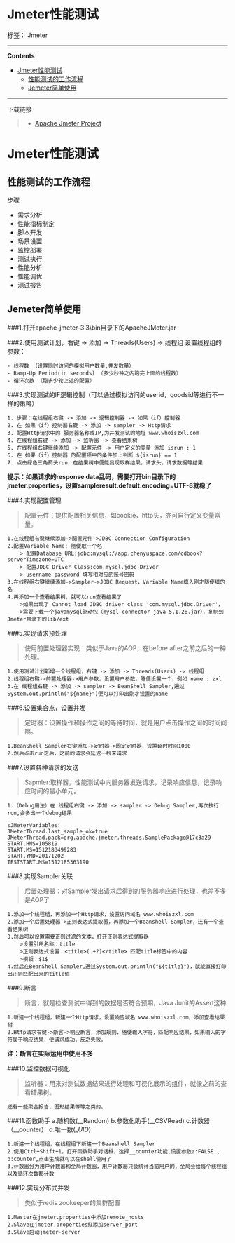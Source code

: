 # Jmeter性能测试

标签： Jmeter

----

**Contents**

- [Jmeter性能测试](#%E8%BD%AF%E4%BB%B6%E6%B5%8B%E8%AF%95%E5%88%9D%E6%AD%A5%E8%AE%A4%E8%AF%86)
    - [性能测试的工作流程](#%E6%80%A7%E8%83%BD%E6%B5%8B%E8%AF%95%E7%9A%84%E5%B7%A5%E4%BD%9C%E6%B5%81%E7%A8%8B)
    - [Jemeter简单使用](#Jemeter简单使用)

----


下载链接

>* [Apache Jmeter Project](http://jmeter.apache.org/download_jmeter.cgi)


# Jmeter性能测试

## 性能测试的工作流程

步骤
- 需求分析
- 性能指标制定
- 脚本开发
- 场景设置
- 监控部署
- 测试执行
- 性能分析
- 性能调优
- 测试报告

## Jemeter简单使用
###1.打开apache-jmeter-3.3\bin目录下的ApacheJMeter.jar

###2.使用测试计划，右键 -> 添加 -> Threads(Users) -> 线程组
	设置线程组的参数：

	- 线程数 （设置同时访问的模拟用户数量,并发数量）
	- Ramp-Up Period(in seconds) （多少秒钟之内跑完上面的线程数）
	- 循环次数 （跑多少轮上述的配置）

###3.实现测试的IF逻辑控制（可以通过模拟访问的userid，goodsid等进行不一样的策略）
	
	1. 步骤：在线程组右键 -> 添加 -> 逻辑控制器 -> 如果（if）控制器
	2. 在 如果（if）控制器右键 -> 添加 -> sampler -> Http请求
	3. 配置Http请求中的 服务器名称或IP,为并发测试的地址 www.whoiszxl.com
	4. 在线程组右键 -> 添加 -> 监听器 -> 查看结果树
	5. 在线程组右键继续添加 -> 配置元件 -> 用户定义的变量 添加 isrun : 1
	6. 在 如果（if）控制器 的配置项中的条件加上判断 ${isrun} == 1
	7. 点击绿色三角箭头run，在结果树中便能出现取样结果，请求头，请求数据等结果

**提示：如果请求的response data乱码，需要打开bin目录下的jmeter.properties，设置sampleresult.default.encoding=UTF-8就稳了**

###4.实现配置管理
> 配置元件：提供配置相关信息，如cookie，http头，亦可自行定义变量常量。
	
	1.在线程组右键继续添加->配置元件->JDBC Connection Configuration
	2.配置Variable Name: 随便取一个名
		> 配置Database URL:jdbc:mysql://app.chenyuspace.com/cdbook?serverTimezone=UTC
		> 配置JDBC Driver Class:com.mysql.jdbc.Driver
		> username password 填写相对应的账号密码
	3.在线程组右键继续添加->Sampler->JDBC Request，Variable Name填入刚才随便填的名
	4.再添加一个查看结果树，就可以run查看结果了
		>如果出现了 Cannot load JDBC driver class 'com.mysql.jdbc.Driver'，
		>需要下载一个javamysql驱动包（mysql-connector-java-5.1.28.jar），复制到Jmeter目录下的lib/ext

###5.实现请求预处理
> 使用前置处理器实现：类似于Java的AOP，在before after之前之后的一种处理。

	1.使用测试计划新增一个线程组，右键 -> 添加 -> Threads(Users) -> 线程组
	2.线程组右键->前置处理器->用户参数，设置用户参数，随便设置一个，例如 name : zxl
	3.在 线程组右键 -> 添加 -> sampler -> BeanShell Sampler,通过System.out.println("${name}")便可以打印出刚才设置的name

###6.设置集合点，设置并发
> 定时器：设置操作和操作之间的等待时间，就是用户点击操作之间的时间间隔。
	
	1.BeanShell Sampler右键添加->定时器->固定定时器，设置延时时间1000
	2.然后点击run之后，之前的请求会延迟一秒来请求

###7.设置各种请求的发送
> Sapmler:取样器，性能测试中向服务器发送请求，记录响应信息，记录响应时间的最小单元。
	
	1.（Debug用法）在 线程组右键 -> 添加 -> sampler -> Debug Sampler,再次执行run,会多出一个debug结果
	
	sJMeterVariables:
	JMeterThread.last_sample_ok=true
	JMeterThread.pack=org.apache.jmeter.threads.SamplePackage@17c3a29
	START.HMS=105819
	START.MS=1512183499283
	START.YMD=20171202
	TESTSTART.MS=1512185363190

###8.实现Sampler关联
> 后置处理器：对Sampler发出请求后得到的服务器响应进行处理，也差不多是AOP了

	1.添加一个线程组，再添加一个Http请求，设置访问域名 www.whoiszxl.com
	2.添加一个后置处理器->正则表达式提取器，再添加一个Beanshell Sampler，还有一个查看结果树
	3.然后可以设置需要正则过滤的文本，打开正则表达式提取器
		>设置引用名称：title
		>正则表达式设置：<title>(.+?)</title> 匹配title标签中的内容
		>模板：$1$
	4.然后在BeanShell Sampler,通过System.out.println("${title}")，就能直接打印出正则匹配出来的title值

###9.断言
> 断言，就是检查测试中得到的数据是否符合预期，Java Junit的Assert这种

	1.新建一个线程组，新建一个Http请求，设置响应域名 www.whoiszxl.com，添加查看结果树
	2.Http请求右键->断言->响应断言，添加规则，随便输入字符，匹配响应结果，如果输入的字符属于响应结果，便请求成功，反之失败。
**注：断言在实际运用中使用不多**

###10.监控数据可视化
> 监听器：用来对测试数据结果进行处理和可视化展示的组件，就像之前的查看结果树。
	
	还有一些聚合报告，图形结果等等之类的。

###11.函数助手
	a.随机数(__Random) b.参数化助手(__CSVRead) c.计数器（__counter） d.唯一数(__UID_) 
	
	1.新建一个线程组，在线程组下新建一个Beanshell Sampler
	2.使用Ctrl+Shift+1，打开函数助手对话框，选择__counter功能,设置参数a:FALSE , b:counter,点击生成就可以在shell使用了
	3.计数器分为用户计数器和全局计数器，用户计数器只会统计当前用户的，全局会给每个线程组以及循环次数都计数

###12.实现分布式并发
> 类似于redis zookeeper的集群配置 

	1.Master在jmeter.properties中添加remote_hosts
	2.Slave在jmeter.properties红添加server_port
	3.Slave启动jmeter-server